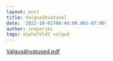 ```yaml
---
layout: post
title: Valgusähvatusel
date: '2022-10-01T08:40:00.001-07:00'
author: snaperski
tags: alphafold2 valgud
---
```

[Valgusähvatused.pdf](https://github.com/elusamus/elusamus.github.io/blob/master/pdfs/Valgusähvatused.pdf)
